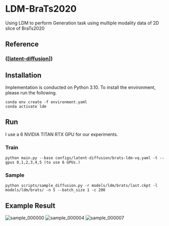 # LDM-BraTs2020
Using LDM to perform Generation task using multiple modality data of 2D slice of BraTs2020

## Reference
### ([[latent-diffusion](https://github.com/CompVis/latent-diffusion.git)])

## Installation
Implementation is conducted on Python 3.10. To install the environment, please run the following.
```
conda env create -f environment.yaml
conda activate ldm
```
## Run

I use a 6 NVIDIA TITAN RTX GPU for our experiments.

### Train
```
python main.py --base configs/latent-diffusion/brats-ldm-vq.yaml -t --gpus 0,1,2,3,4,5 (to use 6 GPUs.)
```
### Sample
```
python scripts/sample_diffusion.py -r models/ldm/brats/last.ckpt -l models/ldm/brats/ -n 5 --batch_size 1 -c 200
```

## Example Result

![sample_000000](https://github.com/user-attachments/assets/4ec6eadb-2409-4993-89d4-1de3a8fd4eea)
![sample_000004](https://github.com/user-attachments/assets/177d7797-9884-4b54-9114-06aef7b254e1)
![sample_000007](https://github.com/user-attachments/assets/064b2907-0992-40ee-822c-cc4c2f4843e6)

